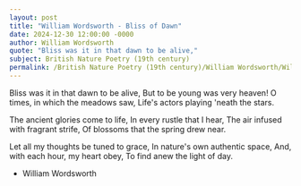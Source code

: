 ```yaml
---
layout: post
title: "William Wordsworth - Bliss of Dawn"
date: 2024-12-30 12:00:00 -0000
author: William Wordsworth
quote: "Bliss was it in that dawn to be alive,"
subject: British Nature Poetry (19th century)
permalink: /British Nature Poetry (19th century)/William Wordsworth/William Wordsworth - Bliss of Dawn
---
```


Bliss was it in that dawn to be alive,
But to be young was very heaven!
O times, in which the meadows saw,
Life's actors playing 'neath the stars.

The ancient glories come to life,
In every rustle that I hear,
The air infused with fragrant strife,
Of blossoms that the spring drew near.

Let all my thoughts be tuned to grace,
In nature's own authentic space,
And, with each hour, my heart obey,
To find anew the light of day.


- William Wordsworth

